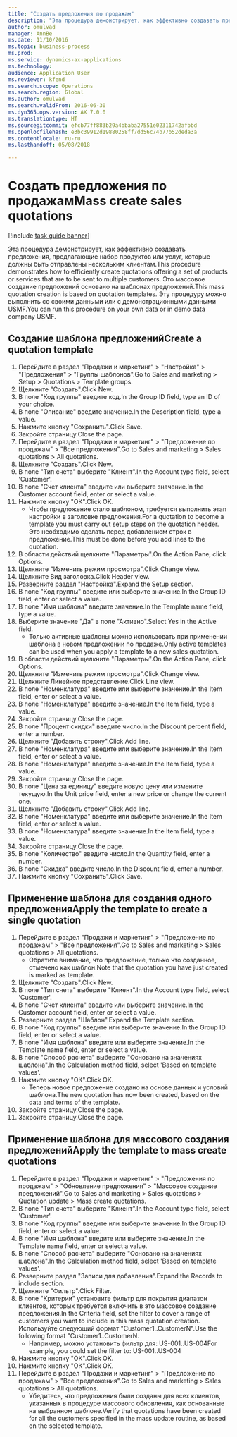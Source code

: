 ```yaml
--- 
title: "Создать предложения по продажам"
description: "Эта процедура демонстрирует, как эффективно создавать предложения, предлагающие набор продуктов или услуг, которые должны быть отправлены нескольким клиентам."
author: omulvad
manager: AnnBe
ms.date: 11/10/2016
ms.topic: business-process
ms.prod: 
ms.service: dynamics-ax-applications
ms.technology: 
audience: Application User
ms.reviewer: kfend
ms.search.scope: Operations
ms.search.region: Global
ms.author: omulvad
ms.search.validFrom: 2016-06-30
ms.dyn365.ops.version: AX 7.0.0
ms.translationtype: HT
ms.sourcegitcommit: efcb77ff883b29a4bbaba27551e02311742afbbd
ms.openlocfilehash: e3bc39912d19880258ff7dd56c74b77b52deda3a
ms.contentlocale: ru-ru
ms.lasthandoff: 05/08/2018

---
```

# <a name="mass-create-sales-quotations"></a><span data-ttu-id="3fb32-103">Создать предложения по продажам</span><span class="sxs-lookup"><span data-stu-id="3fb32-103">Mass create sales quotations</span></span>

[!include [task guide banner](../../includes/task-guide-banner.md)]

<span data-ttu-id="3fb32-104">Эта процедура демонстрирует, как эффективно создавать предложения, предлагающие набор продуктов или услуг, которые должны быть отправлены нескольким клиентам.</span><span class="sxs-lookup"><span data-stu-id="3fb32-104">This procedure demonstrates how to efficiently create quotations offering a set of products or services that are to be sent to multiple customers.</span></span> <span data-ttu-id="3fb32-105">Это массовое создание предложений основано на шаблонах предложений.</span><span class="sxs-lookup"><span data-stu-id="3fb32-105">This mass quotation creation is based on quotation templates.</span></span> <span data-ttu-id="3fb32-106">Эту процедуру можно выполнить со своими данными или с демонстрационными данными USMF.</span><span class="sxs-lookup"><span data-stu-id="3fb32-106">You can run this procedure on your own data or in demo data company USMF.</span></span>


## <a name="create-a-quotation-template"></a><span data-ttu-id="3fb32-107">Создание шаблона предложений</span><span class="sxs-lookup"><span data-stu-id="3fb32-107">Create a quotation template</span></span>
1. <span data-ttu-id="3fb32-108">Перейдите в раздел "Продажи и маркетинг" > "Настройка" > "Предложения" > "Группы шаблонов".</span><span class="sxs-lookup"><span data-stu-id="3fb32-108">Go to Sales and marketing > Setup > Quotations > Template groups.</span></span>
2. <span data-ttu-id="3fb32-109">Щелкните "Создать".</span><span class="sxs-lookup"><span data-stu-id="3fb32-109">Click New.</span></span>
3. <span data-ttu-id="3fb32-110">В поле "Код группы" введите код.</span><span class="sxs-lookup"><span data-stu-id="3fb32-110">In the Group ID field, type an ID of your choice.</span></span>
4. <span data-ttu-id="3fb32-111">В поле "Описание" введите значение.</span><span class="sxs-lookup"><span data-stu-id="3fb32-111">In the Description field, type a value.</span></span>
5. <span data-ttu-id="3fb32-112">Нажмите кнопку "Сохранить".</span><span class="sxs-lookup"><span data-stu-id="3fb32-112">Click Save.</span></span>
6. <span data-ttu-id="3fb32-113">Закройте страницу.</span><span class="sxs-lookup"><span data-stu-id="3fb32-113">Close the page.</span></span>
7. <span data-ttu-id="3fb32-114">Перейдите в раздел "Продажи и маркетинг" > "Предложение по продажам" > "Все предложения".</span><span class="sxs-lookup"><span data-stu-id="3fb32-114">Go to Sales and marketing > Sales quotations > All quotations.</span></span>
8. <span data-ttu-id="3fb32-115">Щелкните "Создать".</span><span class="sxs-lookup"><span data-stu-id="3fb32-115">Click New.</span></span>
9. <span data-ttu-id="3fb32-116">В поле "Тип счета" выберите "Клиент".</span><span class="sxs-lookup"><span data-stu-id="3fb32-116">In the Account type field, select 'Customer'.</span></span>
10. <span data-ttu-id="3fb32-117">В поле "Счет клиента" введите или выберите значение.</span><span class="sxs-lookup"><span data-stu-id="3fb32-117">In the Customer account field, enter or select a value.</span></span>
11. <span data-ttu-id="3fb32-118">Нажмите кнопку "OК".</span><span class="sxs-lookup"><span data-stu-id="3fb32-118">Click OK.</span></span>
    * <span data-ttu-id="3fb32-119">Чтобы предложение стало шаблоном, требуется выполнить этап настройки в заголовке предложения.</span><span class="sxs-lookup"><span data-stu-id="3fb32-119">For a quotation to become a template you must carry out  setup steps on the quotation header.</span></span> <span data-ttu-id="3fb32-120">Это необходимо сделать перед добавлением строк в предложение.</span><span class="sxs-lookup"><span data-stu-id="3fb32-120">This must be done before you add lines to the quotation.</span></span>   
12. <span data-ttu-id="3fb32-121">В области действий щелкните "Параметры".</span><span class="sxs-lookup"><span data-stu-id="3fb32-121">On the Action Pane, click Options.</span></span>
13. <span data-ttu-id="3fb32-122">Щелкните "Изменить режим просмотра".</span><span class="sxs-lookup"><span data-stu-id="3fb32-122">Click Change view.</span></span>
14. <span data-ttu-id="3fb32-123">Щелкните Вид заголовка.</span><span class="sxs-lookup"><span data-stu-id="3fb32-123">Click Header view.</span></span>
15. <span data-ttu-id="3fb32-124">Разверните раздел "Настройка".</span><span class="sxs-lookup"><span data-stu-id="3fb32-124">Expand the Setup section.</span></span>
16. <span data-ttu-id="3fb32-125">В поле "Код группы" введите или выберите значение.</span><span class="sxs-lookup"><span data-stu-id="3fb32-125">In the Group ID field, enter or select a value.</span></span>
17. <span data-ttu-id="3fb32-126">В поле "Имя шаблона" введите значение.</span><span class="sxs-lookup"><span data-stu-id="3fb32-126">In the Template name field, type a value.</span></span>
18. <span data-ttu-id="3fb32-127">Выберите значение "Да" в поле "Активно".</span><span class="sxs-lookup"><span data-stu-id="3fb32-127">Select Yes in the Active field.</span></span>
    * <span data-ttu-id="3fb32-128">Только активные шаблоны можно использовать при применении шаблона в новом предложении по продаже.</span><span class="sxs-lookup"><span data-stu-id="3fb32-128">Only active templates can be used when you apply a template to a new sales quotation.</span></span>  
19. <span data-ttu-id="3fb32-129">В области действий щелкните "Параметры".</span><span class="sxs-lookup"><span data-stu-id="3fb32-129">On the Action Pane, click Options.</span></span>
20. <span data-ttu-id="3fb32-130">Щелкните "Изменить режим просмотра".</span><span class="sxs-lookup"><span data-stu-id="3fb32-130">Click Change view.</span></span>
21. <span data-ttu-id="3fb32-131">Щелкните Линейное представление.</span><span class="sxs-lookup"><span data-stu-id="3fb32-131">Click Line view.</span></span>
22. <span data-ttu-id="3fb32-132">В поле "Номенклатура" введите или выберите значение.</span><span class="sxs-lookup"><span data-stu-id="3fb32-132">In the Item field, enter or select a value.</span></span>
23. <span data-ttu-id="3fb32-133">В поле "Номенклатура" введите значение.</span><span class="sxs-lookup"><span data-stu-id="3fb32-133">In the Item field, type a value.</span></span>
24. <span data-ttu-id="3fb32-134">Закройте страницу.</span><span class="sxs-lookup"><span data-stu-id="3fb32-134">Close the page.</span></span>
25. <span data-ttu-id="3fb32-135">В поле "Процент скидки" введите число.</span><span class="sxs-lookup"><span data-stu-id="3fb32-135">In the Discount percent field, enter a number.</span></span>
26. <span data-ttu-id="3fb32-136">Щелкните "Добавить строку".</span><span class="sxs-lookup"><span data-stu-id="3fb32-136">Click Add line.</span></span>
27. <span data-ttu-id="3fb32-137">В поле "Номенклатура" введите или выберите значение.</span><span class="sxs-lookup"><span data-stu-id="3fb32-137">In the Item field, enter or select a value.</span></span>
28. <span data-ttu-id="3fb32-138">В поле "Номенклатура" введите значение.</span><span class="sxs-lookup"><span data-stu-id="3fb32-138">In the Item field, type a value.</span></span>
29. <span data-ttu-id="3fb32-139">Закройте страницу.</span><span class="sxs-lookup"><span data-stu-id="3fb32-139">Close the page.</span></span>
30. <span data-ttu-id="3fb32-140">В поле "Цена за единицу" введите новую цену или измените текущую.</span><span class="sxs-lookup"><span data-stu-id="3fb32-140">In the Unit price field, enter a new price or change the current one.</span></span>
31. <span data-ttu-id="3fb32-141">Щелкните "Добавить строку".</span><span class="sxs-lookup"><span data-stu-id="3fb32-141">Click Add line.</span></span>
32. <span data-ttu-id="3fb32-142">В поле "Номенклатура" введите или выберите значение.</span><span class="sxs-lookup"><span data-stu-id="3fb32-142">In the Item field, enter or select a value.</span></span>
33. <span data-ttu-id="3fb32-143">В поле "Номенклатура" введите значение.</span><span class="sxs-lookup"><span data-stu-id="3fb32-143">In the Item field, type a value.</span></span>
34. <span data-ttu-id="3fb32-144">Закройте страницу.</span><span class="sxs-lookup"><span data-stu-id="3fb32-144">Close the page.</span></span>
35. <span data-ttu-id="3fb32-145">В поле "Количество" введите число.</span><span class="sxs-lookup"><span data-stu-id="3fb32-145">In the Quantity field, enter a number.</span></span>
36. <span data-ttu-id="3fb32-146">В поле "Скидка" введите число.</span><span class="sxs-lookup"><span data-stu-id="3fb32-146">In the Discount field, enter a number.</span></span>
37. <span data-ttu-id="3fb32-147">Нажмите кнопку "Сохранить".</span><span class="sxs-lookup"><span data-stu-id="3fb32-147">Click Save.</span></span>

## <a name="apply-the-template-to-create-a-single-quotation"></a><span data-ttu-id="3fb32-148">Применение шаблона для создания одного предложения</span><span class="sxs-lookup"><span data-stu-id="3fb32-148">Apply the template to create a single quotation</span></span>
1. <span data-ttu-id="3fb32-149">Перейдите в раздел "Продажи и маркетинг" > "Предложение по продажам" > "Все предложения".</span><span class="sxs-lookup"><span data-stu-id="3fb32-149">Go to Sales and marketing > Sales quotations > All quotations.</span></span>
    * <span data-ttu-id="3fb32-150">Обратите внимание, что предложение, только что созданное, отмечено как шаблон.</span><span class="sxs-lookup"><span data-stu-id="3fb32-150">Note that the quotation you have just created is marked as template.</span></span>  
2. <span data-ttu-id="3fb32-151">Щелкните "Создать".</span><span class="sxs-lookup"><span data-stu-id="3fb32-151">Click New.</span></span>
3. <span data-ttu-id="3fb32-152">В поле "Тип счета" выберите "Клиент".</span><span class="sxs-lookup"><span data-stu-id="3fb32-152">In the Account type field, select 'Customer'.</span></span>
4. <span data-ttu-id="3fb32-153">В поле "Счет клиента" введите или выберите значение.</span><span class="sxs-lookup"><span data-stu-id="3fb32-153">In the Customer account field, enter or select a value.</span></span>
5. <span data-ttu-id="3fb32-154">Разверните раздел "Шаблон".</span><span class="sxs-lookup"><span data-stu-id="3fb32-154">Expand the Template section.</span></span>
6. <span data-ttu-id="3fb32-155">В поле "Код группы" введите или выберите значение.</span><span class="sxs-lookup"><span data-stu-id="3fb32-155">In the Group ID field, enter or select a value.</span></span>
7. <span data-ttu-id="3fb32-156">В поле "Имя шаблона" введите или выберите значение.</span><span class="sxs-lookup"><span data-stu-id="3fb32-156">In the Template name field, enter or select a value.</span></span>
8. <span data-ttu-id="3fb32-157">В поле "Способ расчета" выберите "Основано на значениях шаблона".</span><span class="sxs-lookup"><span data-stu-id="3fb32-157">In the Calculation method field, select 'Based on template values'.</span></span>
9. <span data-ttu-id="3fb32-158">Нажмите кнопку "OК".</span><span class="sxs-lookup"><span data-stu-id="3fb32-158">Click OK.</span></span>
    * <span data-ttu-id="3fb32-159">Теперь новое предложение создано на основе данных и условий шаблона.</span><span class="sxs-lookup"><span data-stu-id="3fb32-159">The new quotation has now been created, based on the data and terms of the template.</span></span>  
10. <span data-ttu-id="3fb32-160">Закройте страницу.</span><span class="sxs-lookup"><span data-stu-id="3fb32-160">Close the page.</span></span>
11. <span data-ttu-id="3fb32-161">Закройте страницу.</span><span class="sxs-lookup"><span data-stu-id="3fb32-161">Close the page.</span></span>

## <a name="apply-the-template-to-mass-create-quotations"></a><span data-ttu-id="3fb32-162">Применение шаблона для массового создания предложений</span><span class="sxs-lookup"><span data-stu-id="3fb32-162">Apply the template to mass create quotations</span></span>
1. <span data-ttu-id="3fb32-163">Перейдите в раздел "Продажи и маркетинг" > "Предложения по продажам" > "Обновление предложения" > "Массовое создание предложений".</span><span class="sxs-lookup"><span data-stu-id="3fb32-163">Go to Sales and marketing > Sales quotations > Quotation update > Mass create quotations.</span></span>
2. <span data-ttu-id="3fb32-164">В поле "Тип счета" выберите "Клиент".</span><span class="sxs-lookup"><span data-stu-id="3fb32-164">In the Account type field, select 'Customer'.</span></span>
3. <span data-ttu-id="3fb32-165">В поле "Код группы" введите или выберите значение.</span><span class="sxs-lookup"><span data-stu-id="3fb32-165">In the Group ID field, enter or select a value.</span></span>
4. <span data-ttu-id="3fb32-166">В поле "Имя шаблона" введите или выберите значение.</span><span class="sxs-lookup"><span data-stu-id="3fb32-166">In the Template name field, enter or select a value.</span></span>
5. <span data-ttu-id="3fb32-167">В поле "Способ расчета" выберите "Основано на значениях шаблона".</span><span class="sxs-lookup"><span data-stu-id="3fb32-167">In the Calculation method field, select 'Based on template values'.</span></span>
6. <span data-ttu-id="3fb32-168">Разверните раздел "Записи для добавления".</span><span class="sxs-lookup"><span data-stu-id="3fb32-168">Expand the Records to include section.</span></span>
7. <span data-ttu-id="3fb32-169">Щелкните "Фильтр".</span><span class="sxs-lookup"><span data-stu-id="3fb32-169">Click Filter.</span></span>
8. <span data-ttu-id="3fb32-170">В поле "Критерии" установите фильтр для покрытия диапазон клиентов, которых требуется включить в это массовое создание предложения.</span><span class="sxs-lookup"><span data-stu-id="3fb32-170">In the Criteria field, set the filter to cover a range of customers you want to include in this mass quotation creation.</span></span> <span data-ttu-id="3fb32-171">Используйте следующий формат "Customer1..CustomerN".</span><span class="sxs-lookup"><span data-stu-id="3fb32-171">Use the following format "Customer1..CustomerN.</span></span>
    * <span data-ttu-id="3fb32-172">Например, можно установить фильтр для: US-001..US-004</span><span class="sxs-lookup"><span data-stu-id="3fb32-172">For example, you could set the filter to: US-001..US-004</span></span>  
9. <span data-ttu-id="3fb32-173">Нажмите кнопку "OК".</span><span class="sxs-lookup"><span data-stu-id="3fb32-173">Click OK.</span></span>
10. <span data-ttu-id="3fb32-174">Нажмите кнопку "OК".</span><span class="sxs-lookup"><span data-stu-id="3fb32-174">Click OK.</span></span>
11. <span data-ttu-id="3fb32-175">Перейдите в раздел "Продажи и маркетинг" > "Предложение по продажам" > "Все предложения".</span><span class="sxs-lookup"><span data-stu-id="3fb32-175">Go to Sales and marketing > Sales quotations > All quotations.</span></span>
    * <span data-ttu-id="3fb32-176">Убедитесь, что предложения были созданы для всех клиентов, указанных в процедуре массового обновления, как основанные на выбранном шаблоне.</span><span class="sxs-lookup"><span data-stu-id="3fb32-176">Verify that quotations have been created for all the customers specified in the mass update routine, as based on the selected template.</span></span>  



